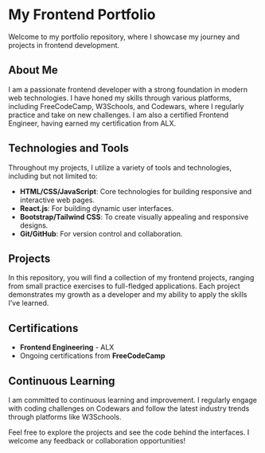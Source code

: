 # My Frontend Portfolio

Welcome to my portfolio repository, where I showcase my journey and projects in frontend development.

## About Me

I am a passionate frontend developer with a strong foundation in modern web technologies. I have honed my skills through various platforms, including FreeCodeCamp, W3Schools, and Codewars, where I regularly practice and take on new challenges. I am also a certified Frontend Engineer, having earned my certification from ALX.

## Technologies and Tools

Throughout my projects, I utilize a variety of tools and technologies, including but not limited to:

- **HTML/CSS/JavaScript**: Core technologies for building responsive and interactive web pages.
- **React.js**: For building dynamic user interfaces.
- **Bootstrap/Tailwind CSS**: To create visually appealing and responsive designs.
- **Git/GitHub**: For version control and collaboration.

## Projects

In this repository, you will find a collection of my frontend projects, ranging from small practice exercises to full-fledged applications. Each project demonstrates my growth as a developer and my ability to apply the skills I’ve learned.

## Certifications

- **Frontend Engineering** - ALX
- Ongoing certifications from **FreeCodeCamp**

## Continuous Learning

I am committed to continuous learning and improvement. I regularly engage with coding challenges on Codewars and follow the latest industry trends through platforms like W3Schools.

Feel free to explore the projects and see the code behind the interfaces. I welcome any feedback or collaboration opportunities!